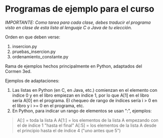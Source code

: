 # Programas de ejemplo para el curso

*IMPORTANTE: Como tarea para cada clase, debes traducir el programa visto en
clase de esta lista al lenguaje C o Java de tu elección.*

Orden en que deben verse:

1. insercion.py
1. pruebas_insercion.py
1. ordenamiento_constante.py


Rama de ejemplos hechos principalmente en Python, adaptados del Cormen 3ed.

Ejemplos de adaptaciones:

1. Las listas en Python (en C, en Java, etc.) comienzan en el elemento con
índice 0 y en el libro empiezan en índice 1, por lo que A[1] en el libro sería
A[0] en el programa. El chequeo de rango de índices sería i > 0 en el libro y
i >= 0 en el programa, etc.
1. En Python, para indicar un rango de elementos se usan ":", ejemplos:

  >A[:] = toda la lista A
  >A[1:] = los elementos de la lista A empezando con el de índice 1 "hasta el final"
  >A[:5] = los elementos de la lista A desde el principio hasta el de índice 4 ("uno antes que 5")

